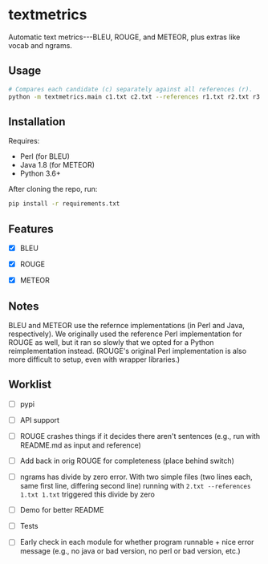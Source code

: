 # textmetrics

Automatic text metrics---BLEU, ROUGE, and METEOR, plus extras like vocab and
ngrams.

## Usage

```bash
# Compares each candidate (c) separately against all references (r).
python -m textmetrics.main c1.txt c2.txt --references r1.txt r2.txt r3.txt
```

## Installation

Requires:
- Perl (for BLEU)
- Java 1.8 (for METEOR)
- Python 3.6+

After cloning the repo, run:

```bash
pip install -r requirements.txt
```

## Features

- [x] BLEU
- [x] ROUGE
- [x] METEOR


## Notes

BLEU and METEOR use the refernce implementations (in Perl and Java,
respectively). We originally used the reference Perl implementation for ROUGE
as well, but it ran so slowly that we opted for a Python reimplementation
instead. (ROUGE's original Perl implementation is also more difficult to setup,
even with wrapper libraries.)

## Worklist

- [ ] pypi

- [ ] API support

- [ ] ROUGE crashes things if it decides there aren't sentences (e.g., run with
  README.md as input and reference)

- [ ] Add back in orig ROUGE for completeness (place behind switch)

- [ ] ngrams has divide by zero error. With two simple files (two lines each,
  same first line, differing second line) running with `2.txt --references
  1.txt 1.txt` triggered this divide by zero

- [ ] Demo for better README

- [ ] Tests

- [ ] Early check in each module for whether program runnable + nice error
  message (e.g., no java or bad version, no perl or bad version, etc.)
